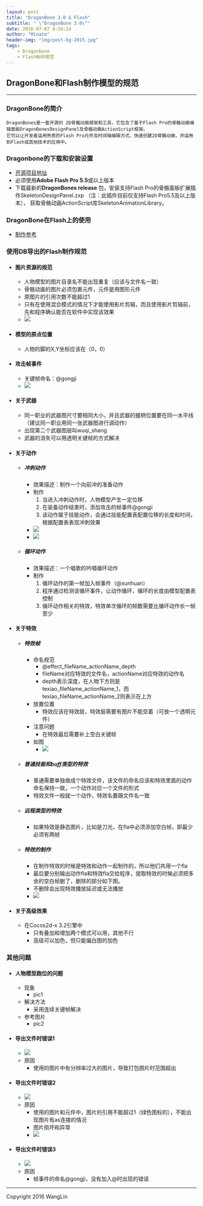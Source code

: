 ```yaml
---
layout: post
title: "DragonBone 3.0 & Flash"
subtitle: " \"DragonBone 3.0\""
date: 2016-07-07 4:24:24
author: "Minato"
header-img: "img/post-bg-2015.jpg"
tags:
    - Dragonbone
    - Flash制作规范
---
```


## DragonBone和Flash制作模型的规范

<!-- create time: 2016-07-07 11:24:24  -->
-----

### DragonBone的简介


    DragonBones是一套开源的 2D骨骼动画框架和工具，它包含了基于Flash Pro的骨骼动画编辑面板DragonBonesDesignPanel及骨骼动画ActionScript框架。
    它可以让开发者运用熟悉的Flash Pro元件及时间轴编辑方式，快速创建2D骨骼动画，并运用到Flash或其他技术的应用中。

### Dragonbone的下载和安装设置
+ [开源项目地址][url7]
+ 必须使用**Adobe Flash Pro 5.5**或以上版本
+ 下载最新的**DragonBones release** 包，安装支持Flash Pro的骨骼面板扩展插件SkeletonDesignPanel.zxp （注：此插件目前仅支持Flash Pro5.5及以上版本）， 获取骨骼动画ActionScript库SkeletonAnimationLibrary。

### DragonBone在Flash上的使用
+ [制作参考][url8]

### 使用DB导出的Flash制作规范

* #### 图片资源的规范
    * 人物模型的图片目录名不能出现重复（应该与文件名一致）
    * 骨骼动画的图片必须包裹元件，元件是用图形元件
    * 原图片的引用次数不能超过1
    * 只有在使用混合模式的情况下才能使用影片剪辑，而且使用影片剪辑前，先和程序确认能否在软件中实现该效果    
    * ![][pic2]

* #### 模型的原点位置
    * 人物的脚的X,Y坐标应该在（0，0）

* #### 攻击帧事件
    * 关键帧命名：@gongji
    * ![][pic3]
    
* #### 关于武器
    * 同一职业的武器图尺寸要相同大小，并且武器的握柄位置要在同一水平线（建议同一职业用同一张武器图进行调动作）       
    * 出现第二个武器图层叫wuqi_shang
    * 武器的消失可以用透明关键帧的方式解决
    
* #### 关于动作
    * ##### 冲刺动作
        * 效果描述：制作一个向前冲的准备动作
        * 制作
            1. 当进入冲刺动作时，人物模型产生一定位移
            2. 在装备动作结束时，添加攻击的帧事件@gongji
            3. 该动作属于技能动作，会通过技能配置表配置位移的长度和时间，根据配置表表现冲刺效果
        * ![][pic5]
        * ![][pic6]
        
    * ##### 循环动作
        * 效果描述：一个唱歌的吟唱循环动作
        * 制作
            1. 循环动作的第一帧加入帧事件（@xunhuan）
            2. 程序通过检测该循环事件，让动作循环，循环的长度由模型配置表控制
            3. 循环动作相关的特效，特效单次循环的帧数需要比循环动作长一帧至少

* #### 关于特效
    * ##### 特效帧
        * 命名规范
            * @effect_fileName_actionName_depth
            * fileName对应特效的文件名，actionName对应特效的动作名
            * depth表示深度，在人物下方则是texiao_fileName_actionName_1，而texiao_fileName_actionName_2则表示在上方
        * 放置位置
            * 特效应该在特效层，特效层需要有图片不能空着（可放一个透明元件）
        * 注意问题
            * 在特效最后需要补上空白关键帧
        * 如图
            * ![][pic1]
        
    * ##### 普通技能和buff类型的特效
        * 普通需要单独做成个特效文件，该文件的命名应该和特效里面的动作命名保持一致，一个动作对应一个文件的形式
        * 特效文件一般就一个动作，特效名要跟文件名一致
        
    * ##### 远程类型的特效
        * 如果特效是静态图片，比如是刀光，在fla中必须添加空白帧，即最少必须有两帧
        
    * ##### 特效的制作
        * 在制作特效的时候是特效和动作一起制作的，所以他们共用一个fla
        * 最后要分别输出动作fla和特效fla交给程序，提取特效的时候必须把多余的空白帧删了，删除的部分如下图。        * 不删除会出现特效播放延迟或无法播放
        * ![][pic7]
        
* #### 关于高级效果
    * 在Cocos2d-x 3.2引擎中
        * 只有叠加和增加两个模式可以用，其他不行
        * 高级可以加色，但只能偏白图的加色


### 其他问题
* #### 人物模型跑位的问题
    * 现象
        * pic1
    * 解决方法
        * 采用连续关键帧解决
    * 参考图片
        * pic2
* #### 导出文件时错误1
    * ![][pic4]
    * 原因
        * 使用的图片中有分辨率过大的图片，导致打包图片时范围超出
* #### 导出文件时错误2
    * ![][pic8]
    * 原因
        * 使用的图片和元件中，图片的引用不能超过1（绿色图标的），不能出现图片有as连接的情况
        * 图片损坏和异常
        * ![][pic9]
* #### 导出文件时错误3
    * ![][pic10]
    * 原因
        * 帧事件的命名@gongji，没有加入@时出现的错误


[url1]:http://dragonbones.effecthub.com/getting_started_cn.html
[url2]:https://github.com/DragonBones/DragonBonesCPP
[url3]:https://github.com/DragonBones/DesignPanel
[url4]:http://www.litefeel.com/how-to-do-lua-bindings-for-dragonbones-vs/
[url5]:http://www.litefeel.com/how-to-do-lua-bindings-for-dragonbones-android/
[url6]:http://www.litefeel.com/how-to-use-dragonbones-in-lua/
[url7]:http://dragonbones.github.com
[url8]:http://dragonbones.github.io/getting_started_cn.html


[pic1]:../../../../img/post_db_flash/po1.png
[pic2]:../../../../img/post_db_flash/po2.png
[pic3]:../../../../img/post_db_flash/po3.png
[pic4]:../../../../img/post_db_flash/po4.png
[pic5]:../../../../img/post_db_flash/po5.png
[pic6]:../../../../img/post_db_flash/po6.png
[pic7]:../../../../img/post_db_flash/po7.png
[pic8]:../../../../img/post_db_flash/po8.png
[pic9]:../../../../img/post_db_flash/po9.png
[pic10]:../../../../img/post_db_flash/po10.png


----
Copyright 2016 WangLin



